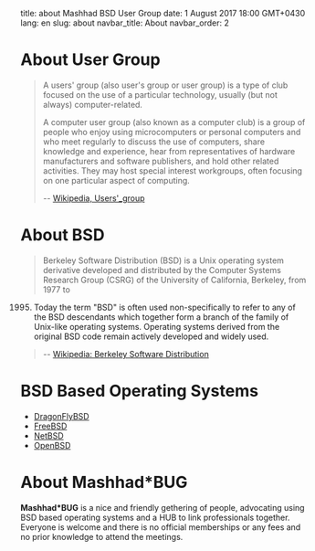 title: about Mashhad BSD User Group
date: 1 August 2017 18:00 GMT+0430
lang: en
slug: about
navbar_title: About
navbar_order: 2


# About User Group

> A users' group (also user's group or user group) is a type of club
focused on the use of a particular technology, usually (but not always)
computer-related.
>
> A computer user group (also known as a computer club) is a group of
people who enjoy using microcomputers or personal computers and who meet
regularly to discuss the use of computers, share knowledge and
experience, hear from representatives of hardware manufacturers and
software publishers, and hold other related activities. They may host
special interest workgroups, often focusing on one particular aspect of
computing.
>
> -- [Wikipedia, Users'_group][6]

# About BSD

> Berkeley Software Distribution (BSD) is a Unix operating system
derivative developed and distributed by the Computer Systems Research
Group (CSRG) of the University of California, Berkeley, from 1977 to
1995. Today the term "BSD" is often used non-specifically to refer to
any of the BSD descendants which together form a branch of the family of
Unix-like operating systems. Operating systems derived from the original
BSD code remain actively developed and widely used.
>
> -- [Wikipedia: Berkeley Software Distribution][1]

# BSD Based Operating Systems

- [DragonFlyBSD][2]
- [FreeBSD][3]
- [NetBSD][4]
- [OpenBSD][5]


# About Mashhad*BUG

**Mashhad*BUG** is a nice and friendly gethering of people, advocating
using BSD based operating systems and a HUB to link professionals
together. Everyone is welcome and there is no official memberships or
any fees and no prior knowledge to attend the meetings.

[1]: https://en.wikipedia.org/wiki/Berkeley_Software_Distribution
[2]: http://www.dragonflybsd.org/
[3]: http://www.freebsd.org/
[4]: http://www.netbsd.org/
[5]: http://www.openbsd.org/
[6]: https://en.wikipedia.org/wiki/Users%27_group
